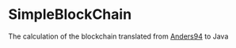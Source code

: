 # SimpleBlockChain

The calculation of the blockchain translated from [Anders94](https://github.com/anders94/blockchain-demo) to Java
